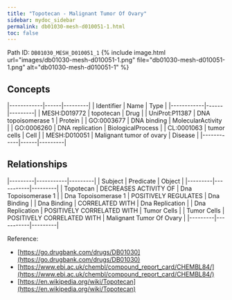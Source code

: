 ```yaml
---
title: "Topotecan - Malignant Tumor Of Ovary"
sidebar: mydoc_sidebar
permalink: db01030-mesh-d010051-1.html
toc: false 
---
```



Path ID: `DB01030_MESH_D010051_1`
{% include image.html url="images/db01030-mesh-d010051-1.png" file="db01030-mesh-d010051-1.png" alt="db01030-mesh-d010051-1" %}

## Concepts

|------------|------|---------|
| Identifier | Name | Type    |
|------------|------|---------|
| MESH:D019772 | topotecan | Drug |
| UniProt:P11387 | DNA topoisomerase 1 | Protein |
| GO:0003677 | DNA binding | MolecularActivity |
| GO:0006260 | DNA replication | BiologicalProcess |
| CL:0001063 | tumor cells | Cell |
| MESH:D010051 | Malignant tumor of ovary | Disease |
|------------|------|---------|

## Relationships

|---------|-----------|---------|
| Subject | Predicate | Object  |
|---------|-----------|---------|
| Topotecan | DECREASES ACTIVITY OF | Dna Topoisomerase 1 |
| Dna Topoisomerase 1 | POSITIVELY REGULATES | Dna Binding |
| Dna Binding | CORRELATED WITH | Dna Replication |
| Dna Replication | POSITIVELY CORRELATED WITH | Tumor Cells |
| Tumor Cells | POSITIVELY CORRELATED WITH | Malignant Tumor Of Ovary |
|---------|-----------|---------|

Reference: 
  - [https://go.drugbank.com/drugs/DB01030](https://go.drugbank.com/drugs/DB01030)
  - [https://www.ebi.ac.uk/chembl/compound_report_card/CHEMBL84/](https://www.ebi.ac.uk/chembl/compound_report_card/CHEMBL84/)
  - [https://en.wikipedia.org/wiki/Topotecan](https://en.wikipedia.org/wiki/Topotecan)

